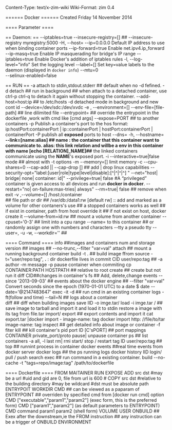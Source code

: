 Content-Type: text/x-zim-wiki
Wiki-Format: zim 0.4

====== Docker ======
Created Friday 14 November 2014

==== Parameter ====

== Daemon: ==
	--iptables=true
	--insecure-registry=[] ## --insecure-registry myregistry:5000
	-H, --host=
	--ip=0.0.0.0                               Default IP address to use when binding container ports
	  --ip-forward=true                          Enable net.ipv4.ip_forward
	  --ip-masq=true                             Enable IP masquerading for bridge's IP range
	  --iptables=true                            Enable Docker's addition of iptables rules
	   -l, --log-level="info"                    Set the logging level
	  --label=[]                                 Set key=value labels to the daemon (displayed in `docker info`)
	  --mtu=0            
	--selinux-enabled=false


== RUN ==
	-a attach to stdin,stdout.stderr ## default when no -d fefined.
	-d detach ## run in background ## when attach to a detached container, use ctrl-p ctrl-q to detach it again without stopping the container.
	--add-host=host:ip ## to /etc/hosts
	-d detached mode in background and new cont id
	--device=/dev/sdc:/dev/xvdc
	-e , --environment=[] 
	--env-file=[file-path]   ## line dilimited file
	--entrypoint= ## override the entrypoint in the dockerfile ,work with cmd like [cmd args]
	--expose=PORT ## to another containers
	-p Publish a container's port to the hos   format: ip:hostPort:containerPort | ip::containerPort | hostPort:containerPort | containerPort
	-P publish all **exposed** ports to host
	--dns= 
	-h, --hostname=
	**--link=[name:alias] ## name : the container that this container want to communicate to. alias: this link relation and willbe a env in this container with name [echo [RELATION]_NAME]##**
		the linked containers communicate using the **NAME**'s exposed port.
	-i --interactive=true|false  mode ## almost with -t options
	-m --memory=[]   limit memory
	-c --cpu-shares=0
	--cap-add || --cap-drop []  ## add | drop linux capabilities
	--security-opt="label:[user|role|type|level|disable]:[^|^|^|^] "
	--net="host| bridge| none| container: id|"
	--privilege=true| false #A “privileged” container is given access to all devices and run **docker in docker**.
	--restart="no| on-failure:max-tries| always"
	--rm=true| false ## remove when exit
	-v ,--volume=[] /host:/container  
		## file path or dir
		## /var/db:/data1:rw  [default rw] :: add and marked as a volume for other contaners's use 
		## a stopped containers works as well
		## if exist in container, path from host override it
		## if not exist on host, docker create it
	--volume-from=id:rw  ## mount a volume from another container 
	--cpuset='0-3' ## limit into a cpu range
	--name= to this container ##  or randomly assign one with numbers and characters
	--tty  a pseudo tty
	--user=, -u
	-w, --workdir='' ## 
	

==== Command ====
info ##images and containers num and storage
version ##
images ## --no-trunc,--filter "var=val"
attach ## mount a running background container
build -t . ## build image ffrom source
	-t="user/repo:tag",	 **.**	 : dir dockerfile lives in
commit CID user/repo:tag ##
	-a author
	-m message
	-p pause container when commiting
cp CONTAINER:PATH HOSTPATH ## relative to root
create ## create but not run it
diff  CID##changes  in container's fs ## Add, delete,change
events --since '2013-09-03' ## events about the docker engine ## 
	--filter "var=val"
	Convert seconds since the epoch (1970-01-01 UTC) to a date
	$ date --date='@2147483647'
exec -it -d ##  run cmd in an existing container
logs -ft(follow and time) --tail=N ##	logs about a container  
diff ## diff when building images
save IID -o imge.tar/ load -i imge.tar /  ## save image to tarball and import it  and load it to stdin
	restore a image with its tag from file.tar
import/ export ## export contents and import it
	cat export.tar |docker import - image-name: tag
	docker import http: //file/to/tar image-name: tag
inspect ## get detailed info about image or container
	-f fiter
kill ## kill container's pid
port ID [C'sPORT]  ## port mappings CONTAINER private_port/proto
pause| unpause  container
ps ## list containers 
	-a all, -l last
rm| rmi 
start/ stop / restart
tag ID user/repo:tag ## 
top ## runnint process in container
docker events ##real time events  from docker server
docker logs ## the ps running logs
docker history IID
login/ pull / push
search
exec ## run command in a existing container.
build --no-cache  -t "tags=repo/image:tag" /path/to/dockerfile

==== Dockerfile ====
FROM
MAITAINER
RUN
EXPOSE
ADD src dst
	#may be a url
	#uid and gid are 0, file from url is 600
	#
COPY src dst
	#relative to the building directory
	#may be wildcard
	#dst must be absolute path
ENTRYPOIT
WORKDIR
CMD  ## can be viewed as a paparam of ENTRYPOINT ## overriden by specified cmd from [docker run cmd] option
	CMD ["executable","param1","param2"] (exec form, this is the preferred form)
	CMD ["param1","param2"] (as default parameters to ENTRYPOINT)
	CMD command param1 param2 (shell form)
VOLUME
USER
ONBUILD ## Exex after the downstream,ie the FROM instruction ## any instruction can be a trigger of ONBUILD
ENVIRONMENT

